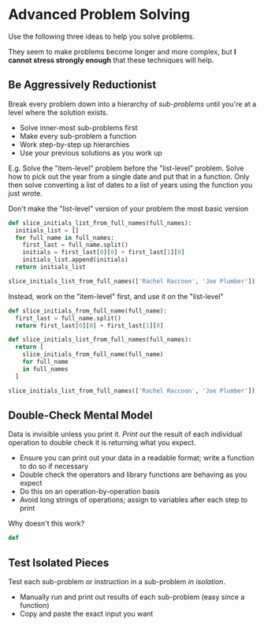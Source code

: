 # Advanced Problem Solving
Use the following three ideas to help you solve problems.

They seem to make problems become longer and more complex, but **I cannot stress strongly enough** that these techniques will help.

## Be Aggressively Reductionist
Break every problem down into a hierarchy of _sub-problems_ until you're at a level where the solution exists.

* Solve inner-most sub-problems first
* Make every sub-problem a function
* Work step-by-step up hierarchies
* Use your previous solutions as you work up

E.g. Solve the "item-level" problem before the "list-level" problem.
Solve how to pick out the year from a single date and put that in a function.
Only then solve converting a list of dates to a list of years using the function you just wrote.

Don't make the "list-level" version of your problem the most basic version
```python
def slice_initials_list_from_full_names(full_names):
  initials_list = []
  for full_name in full_names:
    first_last = full_name.split()
    initials = first_last[0][0] + first_last[1][0]
    initials_list.append(initials)
  return initials_list

slice_initials_list_from_full_names(['Rachel Raccoon', 'Joe Plumber'])
```

Instead, work on the "item-level" first, and use it on the "list-level"
```python
def slice_initials_from_full_name(full_name):
  first_last = full_name.split()
  return first_last[0][0] + first_last[1][0]

def slice_initials_list_from_full_names(full_names):
  return [
    slice_initials_from_full_name(full_name)
    for full_name
    in full_names
  ]

slice_initials_list_from_full_names(['Rachel Raccoon', 'Joe Plumber'])
```

## Double-Check Mental Model
Data is invisible unless you print it.
_Print out_ the result of each individual operation to double check it is returning what you expect.

* Ensure you can print out your data in a readable format; write a function to do so if necessary
* Double check the operators and library functions are behaving as you expect
* Do this on an operation-by-operation basis
* Avoid long strings of operations; assign to variables after each step to print

Why doesn't this work?
```python
def 
```

## Test Isolated Pieces
Test each sub-problem or instruction in a sub-problem _in isolation_.

* Manually run and print out results of each sub-problem (easy since a function)
* Copy and paste the exact input you want
